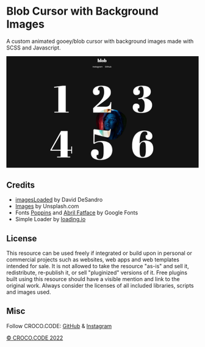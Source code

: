 # Blob Cursor with Background Images

A custom animated gooey/blob cursor with background images made with SCSS and Javascript.

![Blob Cursor with Background Images](https://raw.githubusercontent.com/crococode-io/images/main/blob-cursor-with-background-images.png)

## Credits
- [imagesLoaded](https://imagesloaded.desandro.com/) by David DeSandro
- [Images](https://unsplash.com/) by Unsplash.com
- Fonts [Poppins](https://fonts.google.com/specimen/Poppins) and [Abril Fatface](https://fonts.google.com/specimen/Abril+Fatface) by Google Fonts
- Simple Loader by [loading.io](https://loading.io/css/)

## License
This resource can be used freely if integrated or build upon in personal or commercial projects such as websites, web apps and web templates intended for sale. It is not allowed to take the resource "as-is" and sell it, redistribute, re-publish it, or sell "pluginized" versions of it. Free plugins built using this resource should have a visible mention and link to the original work. Always consider the licenses of all included libraries, scripts and images used.

## Misc

Follow CROCO.CODE: [GitHub](https://github.com/crococode-io) & [Instagram](https://www.instagram.com/croco.code/)

[© CROCO.CODE 2022](https://www.instagram.com/croco.code)